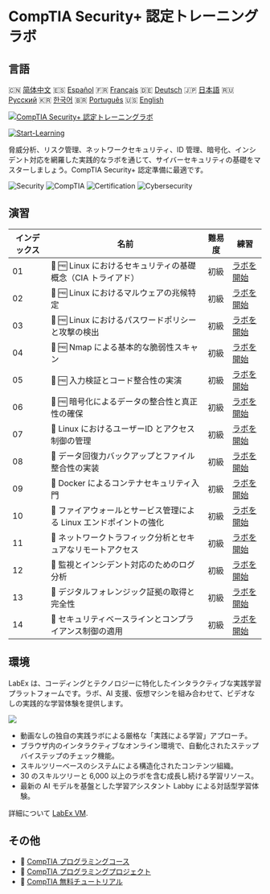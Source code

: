 # CompTIA Security+ 認定トレーニングラボ

## 言語

🇨🇳 [简体中文](README_zh.md) 🇪🇸 [Español](README_es.md) 🇫🇷 [Français](README_fr.md) 🇩🇪 [Deutsch](README_de.md) 🇯🇵 [日本語](README_ja.md) 🇷🇺 [Русский](README_ru.md) 🇰🇷 [한국어](README_ko.md) 🇧🇷 [Português](README_pt.md) 🇺🇸 [English](README.md) 

[![CompTIA Security+ 認定トレーニングラボ](https://cover-creator.labex.io/comptia-security-plus-training-labs.png?lang=ja)](https://labex.io/ja/courses/comptia-security-plus-training-labs)

[![Start-Learning](https://img.shields.io/badge/Start-Learning-whitesmoke?style=for-the-badge)](https://labex.io/ja/courses/comptia-security-plus-training-labs)

脅威分析、リスク管理、ネットワークセキュリティ、ID 管理、暗号化、インシデント対応を網羅した実践的なラボを通じて、サイバーセキュリティの基礎をマスターしましょう。CompTIA Security+ 認定準備に最適です。

![Security](https://img.shields.io/badge/Security-whitesmoke?style=for-the-badge&logo=security)
![CompTIA](https://img.shields.io/badge/CompTIA-whitesmoke?style=for-the-badge&logo=comptia)
![Certification](https://img.shields.io/badge/Certification-whitesmoke?style=for-the-badge&logo=certification)
![Cybersecurity](https://img.shields.io/badge/Cybersecurity-whitesmoke?style=for-the-badge&logo=cybersecurity)


## 演習

|   インデックス | 名前                                                                | 難易度   | 練習                                                                                                                                                  |
|----------------|---------------------------------------------------------------------|----------|-------------------------------------------------------------------------------------------------------------------------------------------------------|
|             01 | 📖 🆓 Linux におけるセキュリティの基礎概念（CIA トライアド）        | 初級     | <a target='_blank' href='https://labex.io/ja/tutorials/comptia-foundational-security-concepts-cia-triad-in-linux-592882'>ラボを開始</a>               |
|             02 | 📖 🆓 Linux におけるマルウェアの兆候特定                            | 初級     | <a target='_blank' href='https://labex.io/ja/tutorials/comptia-identifying-malware-indicators-on-linux-592887'>ラボを開始</a>                         |
|             03 | 📖 🆓 Linux におけるパスワードポリシーと攻撃の検出                  | 初級     | <a target='_blank' href='https://labex.io/ja/tutorials/comptia-password-policies-and-detecting-attack-in-linux-592888'>ラボを開始</a>                 |
|             04 | 📖 🆓 Nmap による基本的な脆弱性スキャン                             | 初級     | <a target='_blank' href='https://labex.io/ja/tutorials/comptia-basic-vulnerability-scanning-with-nmap-594554'>ラボを開始</a>                          |
|             05 | 📖 🆓 入力検証とコード整合性の実演                                  | 初級     | <a target='_blank' href='https://labex.io/ja/tutorials/comptia-demonstrating-input-validation-and-code-integrity-594556'>ラボを開始</a>               |
|             06 | 📖 🆓 暗号化によるデータの整合性と真正性の確保                      | 初級     | <a target='_blank' href='https://labex.io/ja/tutorials/comptia-ensuring-data-integrity-and-authenticity-with-cryptography-594576'>ラボを開始</a>      |
|             07 | 📖  Linux におけるユーザーID とアクセス制御の管理                   | 初級     | <a target='_blank' href='https://labex.io/ja/tutorials/comptia-managing-user-identities-and-access-controls-in-linux-594585'>ラボを開始</a>           |
|             08 | 📖  データ回復力バックアップとファイル整合性の実装                  | 初級     | <a target='_blank' href='https://labex.io/ja/tutorials/comptia-implementing-data-resilience-backups-and-file-integrity-594583'>ラボを開始</a>         |
|             09 | 📖  Docker によるコンテナセキュリティ入門                           | 初級     | <a target='_blank' href='https://labex.io/ja/tutorials/comptia-introduction-to-container-security-with-docker-594584'>ラボを開始</a>                  |
|             10 | 📖  ファイアウォールとサービス管理による Linux エンドポイントの強化 | 初級     | <a target='_blank' href='https://labex.io/ja/tutorials/comptia-hardening-a-linux-endpoint-with-firewall-and-service-management-594582'>ラボを開始</a> |
|             11 | 📖  ネットワークトラフィック分析とセキュアなリモートアクセス        | 初級     | <a target='_blank' href='https://labex.io/ja/tutorials/comptia-network-traffic-analysis-and-secure-remote-access-594587'>ラボを開始</a>               |
|             12 | 📖  監視とインシデント対応のためのログ分析                          | 初級     | <a target='_blank' href='https://labex.io/ja/tutorials/comptia-monitoring-and-incident-response-log-analysis-594586'>ラボを開始</a>                   |
|             13 | 📖  デジタルフォレンジック証拠の取得と完全性                        | 初級     | <a target='_blank' href='https://labex.io/ja/tutorials/comptia-digital-forensics-evidence-acquisition-and-integrity-594581'>ラボを開始</a>            |
|             14 | 📖  セキュリティベースラインとコンプライアンス制御の適用            | 初級     | <a target='_blank' href='https://labex.io/ja/tutorials/comptia-applying-security-baselines-and-compliance-controls-594580'>ラボを開始</a>             |

## 環境

LabEx は、コーディングとテクノロジーに特化したインタラクティブな実践学習プラットフォームです。ラボ、AI 支援、仮想マシンを組み合わせて、ビデオなしの実践的な学習体験を提供します。

![](https://tutorial-screenshot.getvm.io/images/vm-1725247253.png)

- 動画なしの独自の実践ラボによる厳格な「実践による学習」アプローチ。
- ブラウザ内のインタラクティブなオンライン環境で、自動化されたステップバイステップのチェック機能。
- スキルツリーベースのシステムによる構造化されたコンテンツ組織。
- 30 のスキルツリーと 6,000 以上のラボを含む成長し続ける学習リソース。
- 最新の AI モデルを基盤とした学習アシスタント Labby による対話型学習体験。

詳細について [LabEx VM](https://support.labex.io/using-labex/virtual-machine).

## その他

- 🔗 [CompTIA プログラミングコース](https://github.com/labex-labs/awesome-programming-courses)
- 🔗 [CompTIA プログラミングプロジェクト](https://github.com/labex-labs/awesome-programming-projects)
- 🔗 [CompTIA 無料チュートリアル](https://github.com/labex-labs/comptia-free-tutorials)


